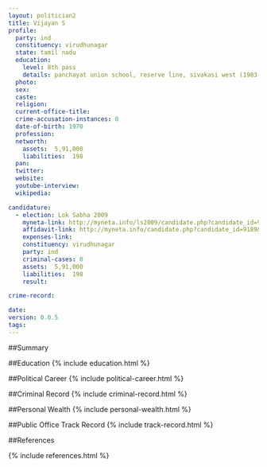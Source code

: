 ```yaml
---
layout: politician2
title: Vijayan S
profile: 
  party: ind
  constituency: virudhunagar
  state: tamil nadu
  education: 
    level: 8th pass
    details: panchayat union school, reserve line, sivakasi west (1983-84)
  photo: 
  sex: 
  caste: 
  religion: 
  current-office-title: 
  crime-accusation-instances: 0
  date-of-birth: 1970
  profession: 
  networth: 
    assets:  5,91,000
    liabilities:  198
  pan: 
  twitter: 
  website: 
  youtube-interview: 
  wikipedia: 

candidature: 
  - election: Lok Sabha 2009
    myneta-link: http://myneta.info/ls2009/candidate.php?candidate_id=9189
    affidavit-link: http://myneta.info/candidate.php?candidate_id=9189&scan=original
    expenses-link: 
    constituency: virudhunagar 
    party: ind
    criminal-cases: 0
    assets:  5,91,000
    liabilities:  198
    result:  

crime-record: 

date: 
version: 0.0.5
tags: 
---
```

##Summary


##Education
{% include education.html %}


##Political Career
{% include political-career.html %}


##Criminal Record
{% include criminal-record.html %}


##Personal Wealth
{% include personal-wealth.html %}


##Public Office Track Record
{% include track-record.html %}


##References


{% include references.html %}